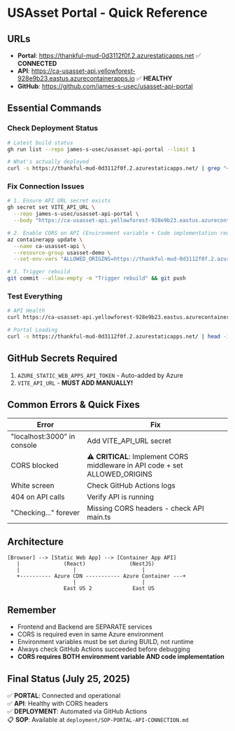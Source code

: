 # USAsset Portal - Quick Reference

## URLs
- **Portal**: https://thankful-mud-0d3112f0f.2.azurestaticapps.net ✅ **CONNECTED**
- **API**: https://ca-usasset-api.yellowforest-928e9b23.eastus.azurecontainerapps.io ✅ **HEALTHY**
- **GitHub**: https://github.com/james-s-usec/usasset-api-portal

## Essential Commands

### Check Deployment Status
```bash
# Latest build status
gh run list --repo james-s-usec/usasset-api-portal --limit 1

# What's actually deployed
curl -s https://thankful-mud-0d3112f0f.2.azurestaticapps.net/ | grep "<title>"
```

### Fix Connection Issues
```bash
# 1. Ensure API URL secret exists
gh secret set VITE_API_URL \
  --repo james-s-usec/usasset-api-portal \
  --body "https://ca-usasset-api.yellowforest-928e9b23.eastus.azurecontainerapps.io"

# 2. Enable CORS on API (Environment variable + Code implementation required)
az containerapp update \
  --name ca-usasset-api \
  --resource-group usasset-demo \
  --set-env-vars "ALLOWED_ORIGINS=https://thankful-mud-0d3112f0f.2.azurestaticapps.net"

# 3. Trigger rebuild
git commit --allow-empty -m "Trigger rebuild" && git push
```

### Test Everything
```bash
# API Health
curl https://ca-usasset-api.yellowforest-928e9b23.eastus.azurecontainerapps.io/v1/health

# Portal Loading
curl -s https://thankful-mud-0d3112f0f.2.azurestaticapps.net/ | head -10
```

## GitHub Secrets Required
1. `AZURE_STATIC_WEB_APPS_API_TOKEN` - Auto-added by Azure
2. `VITE_API_URL` - **MUST ADD MANUALLY!**

## Common Errors & Quick Fixes

| Error | Fix |
|-------|-----|
| "localhost:3000" in console | Add VITE_API_URL secret |
| CORS blocked | ⚠️ **CRITICAL**: Implement CORS middleware in API code + set ALLOWED_ORIGINS |
| White screen | Check GitHub Actions logs |
| 404 on API calls | Verify API is running |
| "Checking..." forever | Missing CORS headers - check API main.ts |

## Architecture
```
[Browser] --> [Static Web App] --> [Container App API]
   |              (React)              (NestJS)
   |                 |                     |
   +---------- Azure CDN ----------- Azure Container ---+
                     |                     |
                  East US 2             East US
```

## Remember
- Frontend and Backend are SEPARATE services
- CORS is required even in same Azure environment
- Environment variables must be set during BUILD, not runtime
- Always check GitHub Actions succeeded before debugging
- **CORS requires BOTH environment variable AND code implementation**

## Final Status (July 25, 2025)
✅ **PORTAL**: Connected and operational  
✅ **API**: Healthy with CORS headers  
✅ **DEPLOYMENT**: Automated via GitHub Actions  
📋 **SOP**: Available at `deployment/SOP-PORTAL-API-CONNECTION.md`